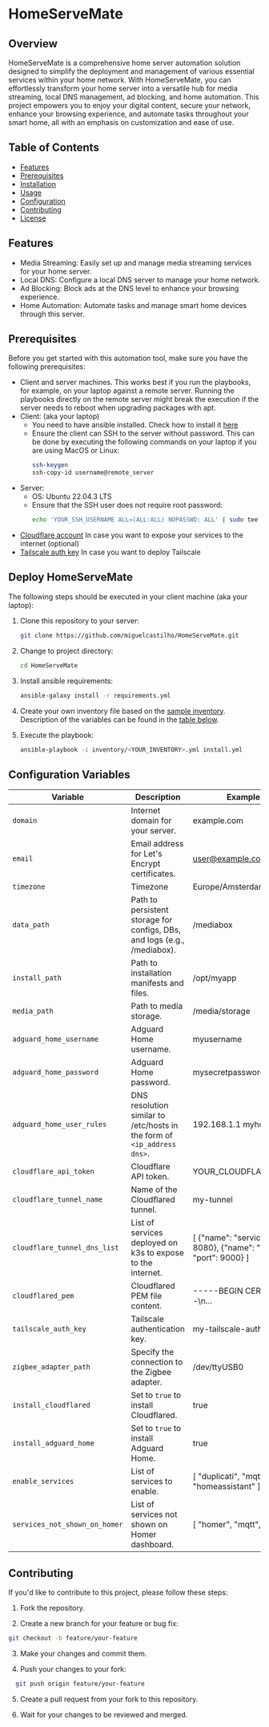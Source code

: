 # HomeServeMate

## Overview

HomeServeMate is a comprehensive home server automation solution designed to simplify the deployment and management of various essential services within your home network.
With HomeServeMate, you can effortlessly transform your home server into a versatile hub for media streaming, local DNS management, ad blocking, and home automation. 
This project empowers you to enjoy your digital content, secure your network, enhance your browsing experience, and automate tasks throughout your smart home, all with an emphasis on customization and ease of use.

## Table of Contents

- [Features](#features)
- [Prerequisites](#prerequisites)
- [Installation](#installation)
- [Usage](#usage)
- [Configuration](#configuration)
- [Contributing](#contributing)
- [License](#license)

## Features

- Media Streaming: Easily set up and manage media streaming services for your home server.
- Local DNS: Configure a local DNS server to manage your home network.
- Ad Blocking: Block ads at the DNS level to enhance your browsing experience.
- Home Automation: Automate tasks and manage smart home devices through this server.

## Prerequisites

Before you get started with this automation tool, make sure you have the following prerequisites:

- Client and server machines. This works best if you run the playbooks, for example, on your laptop against a remote server. Running the playbooks directly on the remote server might break the execution if the server needs to reboot when upgrading packages with apt.
- Client: (aka your laptop)
  - You need to have ansible installed. Check how to install it [here](https://docs.ansible.com/ansible/latest/installation_guide/intro_installation.html#installing-and-upgrading-ansible-with-pipx)
  - Ensure the client can SSH to the server without password. This can be done by executing the following commands on your laptop if you are using MacOS or Linux:
    ```bash
    ssh-keygen
    ssh-copy-id username@remote_server
    ```
- Server:
  - OS: Ubuntu 22.04.3 LTS
  - Ensure that the SSH user does not require root password:
    ```bash
    echo 'YOUR_SSH_USERNAME ALL=(ALL:ALL) NOPASSWD: ALL' | sudo tee /etc/sudoers.d/YOUR_SSH_USERNAME
    ```
- [Cloudflare account](https://dash.cloudflare.com/sign-up) In case you want to expose your services to the internet (optional)
- [Tailscale auth key](https://tailscale.com/kb/1085/auth-keys/#step-1-generate-an-auth-key) In case you want to deploy Tailscale

## Deploy HomeServeMate

The following steps should be executed in your client machine (aka your laptop):
1. Clone this repository to your server:
   ```bash
   git clone https://github.com/miguelcastilho/HomeServeMate.git
   ```
2. Change to project directory:
   ```bash
   cd HomeServeMate
   ```
2. Install ansible requirements:
   ```bash
   ansible-galaxy install -r requirements.yml
   ```
3. Create your own inventory file based on the [sample inventory](inventory/inventory.yml).  
   Description of the variables can be found in the [table below](#configuration-variables).

4. Execute the playbook:
   ```bash
   ansible-playbook -i inventory/<YOUR_INVENTORY>.yml install.yml
   ```

## Configuration Variables

| Variable                    | Description                                       | Example Value              |
|-----------------------------|---------------------------------------------------|----------------------------|
| `domain`                    | Internet domain for your server.                 | example.com                |
| `email`                     | Email address for Let's Encrypt certificates.    | user@example.com           |
| `timezone`                  | Timezone                | Europe/Amsterdam           |
| `data_path`                 | Path to persistent storage for configs, DBs, and logs (e.g., /mediabox). | /mediabox |
| `install_path`              | Path to installation manifests and files.        | /opt/myapp                |
| `media_path`                | Path to media storage.                           | /media/storage            |
| `adguard_home_username`     | Adguard Home username.                          | myusername                |
| `adguard_home_password`     | Adguard Home password.                          | mysecretpassword           |
| `adguard_home_user_rules`   | DNS resolution similar to /etc/hosts in the form of `<ip_address dns>`. | 192.168.1.1 myhostname |
| `cloudflare_api_token`      | Cloudflare API token.                            | YOUR_CLOUDFLARE_API_TOKEN |
| `cloudflare_tunnel_name`    | Name of the Cloudflared tunnel.                 | my-tunnel                 |
| `cloudflare_tunnel_dns_list`| List of services deployed on k3s to expose to the internet. | [ {"name": "service1", "port": 8080}, {"name": "service2", "port": 9000} ] |
| `cloudflared_pem`           | Cloudflared PEM file content.                   | -----BEGIN CERTIFICATE-----\n...  |
| `tailscale_auth_key`        | Tailscale authentication key.                   | my-tailscale-auth-key     |
| `zigbee_adapter_path`       | Specify the connection to the Zigbee adapter.  | /dev/ttyUSB0              |
| `install_cloudflared`       | Set to `true` to install Cloudflared.           | true                      |
| `install_adguard_home`      | Set to `true` to install Adguard Home.          | true                      |
| `enable_services`           | List of services to enable.                     | [ "duplicati", "mqtt", "homeassistant" ] |
| `services_not_shown_on_homer`| List of services not shown on Homer dashboard.  | [ "homer", "mqtt", "recyclarr" ] |




## Contributing
If you'd like to contribute to this project, please follow these steps:

1. Fork the repository.

2. Create a new branch for your feature or bug fix:

  ```bash
  git checkout -b feature/your-feature
  ```

3. Make your changes and commit them.

4. Push your changes to your fork:

  ```bash
    git push origin feature/your-feature
  ```

5. Create a pull request from your fork to this repository.

6. Wait for your changes to be reviewed and merged.


